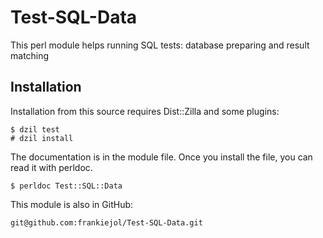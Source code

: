 Test-SQL-Data
=============

This perl module helps running SQL tests: database preparing and result matching


Installation
------------

Installation from this source requires Dist::Zilla and some plugins:

    $ dzil test
    # dzil install

The documentation is in the module file. Once you install
the file, you can read it with perldoc.

    $ perldoc Test::SQL::Data

This module is also in GitHub:

    git@github.com:frankiejol/Test-SQL-Data.git
